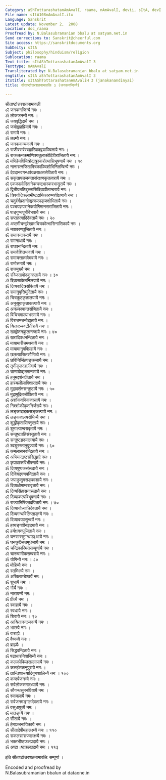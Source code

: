```yaml
---
Category: aShTottarashatanAmAvalI, raama, nAmAvalI, devii, sItA, devI
File name: sItA108nAmAvalI.itx
Language: Sanskrit
Latest update: November 2,  2008
Location: doc_raama
Proofread by: N.Balasubramanian bbalu at satyam.net.in
Send corrections to: Sanskrit@cheerful.com
Site access: https://sanskritdocuments.org
SubDeity: sItA
Subject: philosophy/hinduism/religion
Sublocation: raama
Text title: sItAShTottarashatanAmAvalI 3
Texttype: nAmAvalI
Transliterated by: N.Balasubramanian bbalu at satyam.net.in
engtitle: sItA aShTottarashatanAmAvalI 3
itxtitle: sItAShTottarashatanAmAvaliH 3 (janakanandinyai)
title: सीताष्टोत्तरशतनामावलिः ३ (जनकनन्दिन्यै)

---
```

  
 सीताष्टोत्तरशतनामावली   
ॐ जनकनन्दिन्यै नमः ।  
ॐ लोकजनन्यै नमः ।  
ॐ जयवृद्धिदायै नमः ।  
ॐ जयोद्वाहप्रियायै नमः ।  
ॐ रामायै नमः ।  
ॐ लक्ष्म्यै नमः ।  
ॐ जनककन्यकायै नमः ।  
ॐ राजीवसर्वस्वहारिपादद्वयाञ्चितायै नमः ।  
ॐ राजत्कनकमाणिक्यतुलाकोटिविराजितायै नमः ।  
ॐ मणिहेमविचित्रोद्यत्रुस्करोत्भासिभूषणायै नमः । १०  
ॐ नानारत्नजितामित्रकाञ्चिशोभिनितम्बिन्यै नमः ।  
ॐ देवदानवगन्धर्वयक्षराक्षससेवितायै नमः ।  
ॐ सकृत्प्रपन्नजनतासंरक्षणकृतत्वरायै नमः ।  
ॐ एककालोदितानेकचन्द्रभास्करभासुरायै नमः ।  
ॐ द्वितीयतटिदुल्लासिदिव्यपीताम्बरायै नमः ।  
ॐ त्रिवर्गादिफलाभीष्टदायिकारुण्यवीक्षणायै नमः ।  
ॐ चतुर्वर्गप्रदानोद्यत्करपङ्जशोभितायै नमः ।  
ॐ पञ्चयज्ञपरानेकयोगिमानसराजितायै नमः ।  
ॐ षाड्गुण्यपूर्णविभवायै नमः ।  
ॐ सप्ततत्वादिदेवतायै नमः । २०  
ॐ अष्टमीचन्द्ररेखाभचित्रकोत्भासिनासिकायै नमः ।  
ॐ नवावरणपूजितायै नमः ।  
ॐ रामानन्दकरायै नमः ।  
ॐ रामनाथायै नमः ।  
ॐ राघवनन्दितायै नमः ।  
ॐ रामावेशितभावायै नमः ।  
ॐ रामायत्तात्मवैभवायै नमः ।  
ॐ रामोत्तमायै नमः ।  
ॐ राजमुख्यै नमः ।  
ॐ रञ्जितामोदकुन्तलायै नमः । ३०  
ॐ दिव्यसाकेतनिलयायै नमः ।  
ॐ दिव्यवादित्रसेवितायै नमः ।  
ॐ रामानुवृत्तिमुदितायै नमः ।  
ॐ चित्रकूटकृतालयायै नमः ।  
ॐ अनुसूयाकृताकल्पायै नमः ।  
ॐ अनल्पस्वान्तसंश्रितायै नमः ।  
ॐ विचित्रमाल्याभरणायै नमः ।  
ॐ विराथमथनोद्यतायै नमः ।  
ॐ श्रितपञ्चवटीतीरायै नमः ।  
ॐ खद्योतनकुलानन्दायै नमः । ४०  
ॐ खरादिवधनन्दितायै नमः ।  
ॐ मायामारीचमथनायै नमः ।  
ॐ मायामानुषविग्रहायै नमः ।  
ॐ छलत्याजितसौमित्र्यै नमः ।  
ॐ छविनिर्जितपङ्कजायै नमः ।  
ॐ तृणीकृतदशग्रीवायै नमः ।  
ॐ त्राणायोद्यतमानसायै नमः ।  
ॐ हनुमद्दर्शनप्रीतायै नमः ।  
ॐ हास्यलीलाविशारदायै नमः ।  
ॐ मुद्रादर्शनसन्तुष्टायै नमः । ५०  
ॐ मुद्रामुद्रितजीवितायै नमः ।  
ॐ अशोकवनिकावासायै नमः ।  
ॐ निश्शोकीकृतनिर्जरायै नमः ।  
ॐ लङ्कादाहकसङ्कल्पायै नमः ।  
ॐ लङ्कावलयरोधिन्यै नमः ।  
ॐ शुद्धीकृतासिन्तुष्टायै नमः ।  
ॐ शुमाल्याम्बरावृतायै नमः ।  
ॐ सन्तुष्टपतिसंस्तुतायै नमः ।  
ॐ सन्तुष्टहृदयालयायै नमः ।  
ॐ श्वशुरस्तानुपूज्यायै नमः । ६०  
ॐ कमलासनवन्दितायै नमः ।  
ॐ अणिमाद्यष्टसंसिद्ध(ऐ नमः ।  
ॐ कृपावाप्तविभीषणायै नमः ।  
ॐ दिव्यपुष्पकसंरूढायै नमः ।  
ॐ दिविषद्गणवन्दितायै नमः ।  
ॐ जपाकुसुमसङ्काशायै नमः ।  
ॐ दिव्यक्षौमाम्बरावृतायै नमः ।  
ॐ दिव्यसिंहासनारूढायै नमः ।  
ॐ दिव्याकल्पविभूषणायै नमः ।  
ॐ राज्याभिषिक्तदयितायै नमः । ७०  
ॐ दिव्यायोध्याधिदेवतायै नमः ।  
ॐ दिव्यगन्धविलिप्ताङ्ग्यै नमः ।  
ॐ दिव्यावयवसुन्दर्यै नमः ।  
ॐ हय्यङ्गवीनहृदयायै नमः ।  
ॐ हर्यक्षगणपूजितायै नमः ।  
ॐ घनसारसुगन्धाढ(आयै नमः ।  
ॐ घनकुञ्चितमूर्धजायै नमः ।  
ॐ चन्द्रिकास्मितसम्पूर्णायै नमः ।  
ॐ चारुचामीकराम्बरायै नमः ।  
ॐ योगिन्यै नमः । ८०  
ॐ मोहिन्यै नमः ।  
ॐ स्तम्भिन्यै नमः ।  
ॐ अखिलाण्डेश्वर्यै नमः ।  
ॐ शुभायै नमः ।  
ॐ गौर्यै नमः ।  
ॐ नारायण्यै नमः ।  
ॐ प्रीत्यै नमः ।  
ॐ स्वाहायै नमः ।  
ॐ स्वधायै नमः ।  
ॐ शिवायै नमः । ९०  
ॐ आश्रितानन्दजनन्यै नमः ।  
ॐ भारत्यै नमः ।  
ॐ वाराह्यैः ।  
ॐ वैष्णव्यै नमः ।  
ॐ ब्राह्म्यैः ।  
ॐ सिद्धवन्दितायै नमः ।  
ॐ षढाधारनिवासिन्यै नमः ।  
ॐ कलकोकिलसल्लापायै नमः ।  
ॐ कलहंसकनूपुरायै नमः ।  
ॐ क्षान्तिशान्त्यादिगुणशालिन्यै नमः । १००  
ॐ कन्दर्पजनन्यै नमः ।  
ॐ सर्वलोकसमारध्यायै नमः ।  
ॐ सौगन्धसुमनप्रियायै नमः ।  
ॐ श्यामलायै नमः ।  
ॐ सर्वजनमङ्गलदेवतायै नमः ।  
ॐ वसुधापुत्र्यै नमः ।  
ॐ मातङ्ग्यै नमः ।  
ॐ सीतायै नमः ।  
ॐ हेमाञ्जनायिकायै नमः ।  
ॐ सीतादेवीमहालक्ष्म्यै नमः । ११०  
ॐ सकलसांराज्यलक्ष्म्यै नमः ।  
ॐ भक्तभीष्टफलप्रदायै नमः ।  
ॐ अष्टा।ष्टफलप्रदायै नमः । ११३  
  
इति सीताष्टोत्तरशतनामावलिः सम्पूर्णा ।  
  
  
Encoded and proofread by  
N.Balasubramanian bbalun at dataone.in  
  
